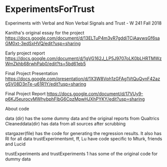 # ExperimentsForTrust
Experiments with Verbal and Non Verbal Signals and Trust - W 241 Fall 2018

Kanitha's original essay for the project
https://docs.google.com/document/d/13ELTuP4m3yR7gddiTCjAaywsGf6saGM0xt-3edSxHVQ/edit?usp=sharing

Early project report
https://docs.google.com/document/d/1gVG162J_LP5J9707oLK0bLHRTMWzWmZkhb68rwhPab0/edit?ts=5bd61eb5

Final Project Presentation
https://docs.google.com/presentation/d/1X3W8Vph1zGFAg1VtQuQynF42azgSV08D3nTe-u61R1Y/edit?usp=sharing

Final Project Report
https://docs.google.com/document/d/17VUy9-p6KJ5eurocvMWhybphFlbG6CpzMpwHJXhPYKY/edit?usp=sharing

About code

data (dir) has the some dummy data and the original reports from Qualtrics
Cleaneddata(dir) has data from all sources after scrubbing

stargazer(file) has the code for generating the regression results. It also has RI for all data
trustExperimentsmt, ff, Lu have code specific to Mturk, friends and Lucid

trustExperiments and trustExperiments 1 has some of the original code for dummy data





